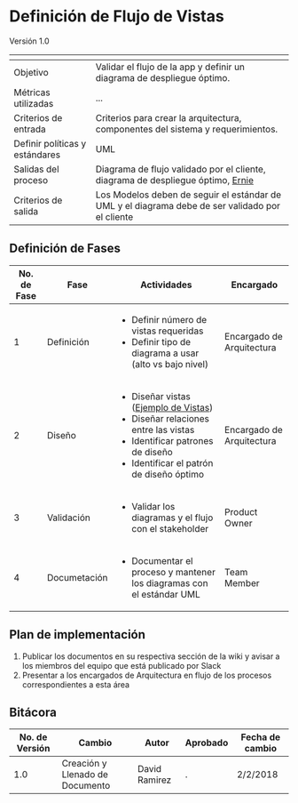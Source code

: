 # Definición de Flujo de Vistas
Versión 1.0


[]() | []()  
--|--
Objetivo| Validar el flujo de la app y definir un diagrama de despliegue óptimo.
Métricas utilizadas | ...
Criterios de entrada | Criterios para crear la arquitectura, componentes del sistema y requerimientos.
Definir políticas y estándares |UML
Salidas del proceso | Diagrama de flujo validado por el cliente, diagrama de despliegue óptimo, [Ernie](https://docs.google.com/document/d/1zsnzZnGNzLkD2YsUQFzgOTRIssyJqkFWtrK2SylG8EM/edit?usp=sharing)
Criterios de salida | Los Modelos deben de seguir el estándar de UML y el diagrama debe de ser validado por el cliente


## Definición de Fases
No. de Fase | Fase | Actividades | Encargado
------------|------|-------------|-----------
1 | Definición |<ul><li>Definir número de vistas requeridas</li><li>Definir tipo de diagrama a usar (alto vs bajo nivel)</li></ul>| Encargado de Arquitectura
2 | Diseño |<ul><li>Diseñar vistas ([Ejemplo de Vistas](http://tecnologiasweb.jsenso.es/wp-content/uploads/2015/06/full20.jpg))</li><li>Diseñar relaciones entre las vistas</li><li>Identificar patrones de diseño</li><li>Identificar el patrón de diseño óptimo</li></ul>| Encargado de Arquitectura
3 | Validación |<ul><li>Validar los diagramas y el flujo con el stakeholder</li></ul> | Product Owner
4 | Documetación |<ul><li>Documentar el proceso y mantener los diagramas con el estándar UML</li></ul>| Team Member

## Plan de implementación

1. Publicar los documentos en su respectiva sección de la wiki y avisar a los miembros del equipo que está publicado por Slack
2. Presentar a los encargados de Arquitectura en flujo de los procesos correspondientes a esta área

## Bitácora


No. de Versión | Cambio | Autor | Aprobado | Fecha de cambio
---------------|--------|-------|----------|----------------
1.0 | Creación y Llenado de Documento | David Ramirez | . | 2/2/2018
  
